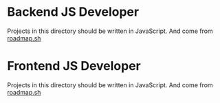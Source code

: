# Backend JS Developer

Projects in this directory should be written in JavaScript. And come from [roadmap.sh](https://roadmap.sh/projects?g=nodejs)


# Frontend JS Developer
Projects in this directory should be written in JavaScript. And come from [roadmap.sh](https://roadmap.sh/projects?g=frontend)

